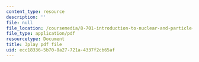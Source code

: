```yaml
---
content_type: resource
description: ''
file: null
file_location: /coursemedia/8-701-introduction-to-nuclear-and-particle-physics-fall-2020/ecc183365b708a27721a4337f2cb65af_fsvkE3cR1Aw.pdf
file_type: application/pdf
resourcetype: Document
title: 3play pdf file
uid: ecc18336-5b70-8a27-721a-4337f2cb65af
---
```

